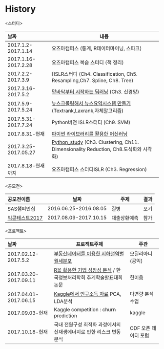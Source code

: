 # History


<스터디>

| 날짜                   | 내용                                       |
| :------------------- | ---------------------------------------- |
| 2017.1.2-2017.1.14   | 요즈마캠퍼스 (통계, R데이터마이닝, 스파크)                |
| 2017.1.16-2017.2.28  | 요즈마캠퍼스 복습 스터디 (책 정리)                     |
| 2017.2.2-2017.3.9    | [ISLR스터디 (Ch4. Classification, Ch5. Resampling,Ch7. Spline, Ch8. Tree) |
| 2017.3.16-2017.5.2   | [밑바닥부터 시작하는 딥러닝](https://github.com/RyuJiseung/Deep_learning) (Ch3. 신경망) |
| 2017.5.9-2017.5.24   | [뉴스크롤링해서 뉴스요약시스템 만들기](https://github.com/RyuJiseung/NewsCrawling) (Textrank,Laxrank,자체알고리즘) |
| 2017.5.31-2017.7.24  | Python버전 ISLR스터디 (Ch9. SVM)              |
| 2017.8.31-현재         | [파이썬 라이브러리를 활용한 머신러닝](https://github.com/RyuJiseung/Machine-Learning-with-Python) |
| 2017.3.25-2017.05.27 | [Python_study](https://github.com/RyuJiseung/Python_Study_2016) (Ch3. Clustering, Ch11. Dimensionality Reduction, Ch8.도식화와 시각화) |
| 2017.8.18-현재까지       | 요즈마캠퍼스 스터디ISLR (Ch3. Regression)         |


<공모전>

| 공모전이름                                    | 날짜                    | 주제     | 결과   |
| :--------------------------------------- | --------------------- | ------ | ---- |
| SAS챔피언십                                  | 2016.06.25-2016.08.05 | 질병     | 포기   |
| [빅콘테스트2017](https://github.com/RyuJiseung/BigCon2017) | 2017.08.09-2017.10.15 | 대출상환예측 | 참가   |

<프로젝트>

| 날짜                    | 프로젝트주제                                   | 주관            |
| :-------------------- | ---------------------------------------- | ------------- |
| 2017.02.12-2017.5.2   | [부동산데이터를 이용한 지하철역별 월세분포](https://github.com/RyuJiseung/Distribution-of-monthly-rent-by-subway-station) | 모딜리아니(공익)     |
| 2017.03.20-2017.09.11 | [R을 활용한 기업 성장성 분석](https://github.com/RyuJiseung/Analysis_StockPrice_UpDown) / 한국정보처리학회 추계학술발표대회 논문 | 한이음           |
| 2017.04.01-2017.06.15 | [Kaggle에서 인구소득 자료](https://github.com/RyuJiseung/Kaggle-Income_data) PCA, LDA분석 | 다변량 분석 수업     |
| 2017.09.03-현재         | Kaggle competition : churn prediction    | kaggle        |
| 2017.10.18-현재         | 국내 전원구성 최적화 과정에서의 신재생에너지로 인한 리스크 변동분석    | ODF 오픈 데이터 포럼 |

